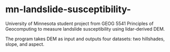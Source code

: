 # mn-landslide-susceptibility-
University of Minnesota student project from GEOG 5541 Principles of Geocomputing to measure landslide susceptibility using lidar-derived DEM.

The program takes DEM as input and outputs four datasets: two hillshades, slope, and aspect.
